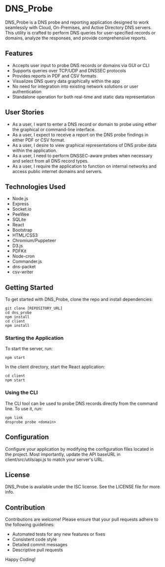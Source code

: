 # DNS_Probe

DNS_Probe is a DNS probe and reporting application designed to work seamlessly with Cloud, On-Premises, and Active Directory DNS servers. This utility is crafted to perform DNS queries for user-specified records or domains, analyze the responses, and provide comprehensive reports.

## Features

- Accepts user input to probe DNS records or domains via GUI or CLI
- Supports queries over TCP/UDP and DNSSEC protocols
- Provides reports in PDF and CSV formats
- Visualizes DNS query data graphically within the app
- No need for integration into existing network solutions or user authentication
- Standalone operation for both real-time and static data representation

## User Stories

- As a user, I want to enter a DNS record or domain to probe using either the graphical or command-line interface.
- As a user, I expect to receive a report on the DNS probe findings in either PDF or CSV format.
- As a user, I desire to view graphical representations of DNS probe data within the application.
- As a user, I need to perform DNSSEC-aware probes when necessary and select from all DNS record types.
- As a user, I require the application to function on internal networks and access public internet domains and servers.

## Technologies Used

- Node.js
- Express
- Socket.io
- PeeWee
- SQLite
- React
- Bootstrap
- HTML/CSS3
- Chromium/Puppeteer
- D3.js
- PDFKit
- Node-cron
- Commander.js
- dns-packet
- csv-writer

## Getting Started

To get started with DNS_Probe, clone the repo and install dependencies:

```
git clone [REPOSITORY_URL]
cd dns_probe
npm install
cd client
npm install
```

### Starting the Application

To start the server, run:

```
npm start
```

In the client directory, start the React application:

```
cd client
npm start
```

### Using the CLI

The CLI tool can be used to probe DNS records directly from the command line. To use it, run:

```
npm link
dnsprobe probe <domain>
```

## Configuration

Configure your application by modifying the configuration files located in the project. Most importantly, update the API baseURL in client/src/utils/api.js to match your server's URL.

## License

DNS_Probe is available under the ISC license. See the LICENSE file for more info.

## Contribution

Contributions are welcome! Please ensure that your pull requests adhere to the following guidelines:

- Automated tests for any new features or fixes
- Consistent code style
- Detailed commit messages
- Descriptive pull requests

Happy Coding!
